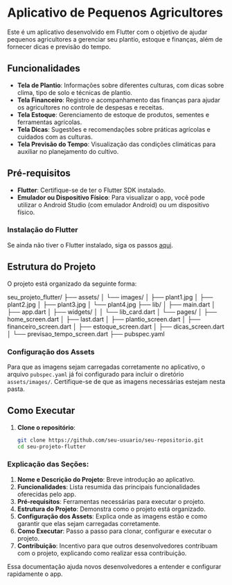 # Aplicativo de Pequenos Agricultores

Este é um aplicativo desenvolvido em Flutter com o objetivo de ajudar pequenos agricultores a gerenciar seu plantio, estoque e finanças, além de fornecer dicas e previsão do tempo.

## Funcionalidades

- **Tela de Plantio**: Informações sobre diferentes culturas, com dicas sobre clima, tipo de solo e técnicas de plantio.
- **Tela Financeiro**: Registro e acompanhamento das finanças para ajudar os agricultores no controle de despesas e receitas.
- **Tela Estoque**: Gerenciamento de estoque de produtos, sementes e ferramentas agrícolas.
- **Tela Dicas**: Sugestões e recomendações sobre práticas agrícolas e cuidados com as culturas.
- **Tela Previsão do Tempo**: Visualização das condições climáticas para auxiliar no planejamento do cultivo.

## Pré-requisitos

- **Flutter**: Certifique-se de ter o Flutter SDK instalado.
- **Emulador ou Dispositivo Físico**: Para visualizar o app, você pode utilizar o Android Studio (com emulador Android) ou um dispositivo físico.

### Instalação do Flutter

Se ainda não tiver o Flutter instalado, siga os passos [aqui](https://flutter.dev/docs/get-started/install).

## Estrutura do Projeto

O projeto está organizado da seguinte forma:

seu_projeto_flutter/
├── assets/
│   └── images/
│       ├── plant1.jpg
│       ├── plant2.jpg
│       ├── plant3.jpg
│       └── plant4.jpg
├── lib/
│   ├── main.dart
│   ├── app.dart
│   ├── widgets/
│   │   └── lib_card.dart
│   └── pages/
│       ├── home_screen.dart
│       ├── last.dart
│       ├── plantio_screen.dart
│       ├── financeiro_screen.dart
│       ├── estoque_screen.dart
│       ├── dicas_screen.dart
│       └── previsao_tempo_screen.dart
├── pubspec.yaml


### Configuração dos Assets

Para que as imagens sejam carregadas corretamente no aplicativo, o arquivo `pubspec.yaml` já foi configurado para incluir o diretório `assets/images/`. Certifique-se de que as imagens necessárias estejam nesta pasta.

## Como Executar

1. **Clone o repositório**:

   ```bash
   git clone https://github.com/seu-usuario/seu-repositorio.git
   cd seu-projeto-flutter


### Explicação das Seções:

1. **Nome e Descrição do Projeto**: Breve introdução ao aplicativo.
2. **Funcionalidades**: Lista resumida das principais funcionalidades oferecidas pelo app.
3. **Pré-requisitos**: Ferramentas necessárias para executar o projeto.
4. **Estrutura do Projeto**: Demonstra como o projeto está organizado.
5. **Configuração dos Assets**: Explica onde as imagens estão e como garantir que elas sejam carregadas corretamente.
6. **Como Executar**: Passo a passo para clonar, configurar e executar o projeto.
7. **Contribuição**: Incentivo para que outros desenvolvedores contribuam com o projeto, explicando como realizar essa contribuição. 

Essa documentação ajuda novos desenvolvedores a entender e configurar rapidamente o app.
